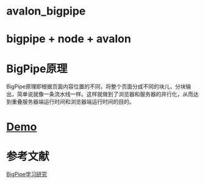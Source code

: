 # avalon_bigpipe
bigpipe + node + avalon
============================
BigPipe原理
============================
BigPipe原理即根据页面内容位置的不同，将整个页面分成不同的块儿，分块输出，简单说就像一条流水线一样。这样就做到了浏览器和服务器的并行化，从而达到重叠服务器端运行时间和浏览器端运行时间的目的。

[Demo](http://meprint.com:3001/)
============================

参考文献
============================
[BigPipe学习研究](http://www.searchtb.com/2011/04/an-introduction-to-bigpipe.html)
